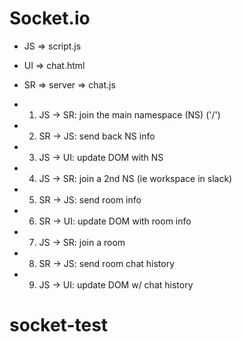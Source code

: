 # Socket.io

- JS => script.js
- UI => chat.html
- SR => server => chat.js

- 1. JS -> SR: join the main namespace (NS) ('/')
- 2. SR -> JS: send back NS info
- 3. JS -> UI: update DOM with NS
- 4. JS -> SR: join a 2nd NS (ie workspace in slack)
- 5. SR -> JS: send room info
- 6. SR -> UI: update DOM with room info
- 7. JS -> SR: join a room
- 8. SR -> JS: send room chat history
- 9. JS -> UI: update DOM w/ chat history

# socket-test
